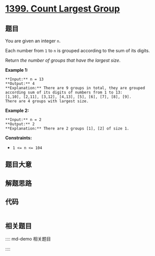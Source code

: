# [1399. Count Largest Group](https://leetcode.com/problems/count-largest-group)

## 题目

You are given an integer `n`.

Each number from `1` to `n` is grouped according to the sum of its digits.

Return _the number of groups that have the largest size_.



**Example 1:**

    
    
    **Input:** n = 13
    **Output:** 4
    **Explanation:** There are 9 groups in total, they are grouped according sum of its digits of numbers from 1 to 13:
    [1,10], [2,11], [3,12], [4,13], [5], [6], [7], [8], [9].
    There are 4 groups with largest size.
    

**Example 2:**

    
    
    **Input:** n = 2
    **Output:** 2
    **Explanation:** There are 2 groups [1], [2] of size 1.
    



**Constraints:**

  * `1 <= n <= 104`


## 题目大意

## 解题思路

## 代码

```javascript

```

## 相关题目

:::: md-demo 相关题目

::::
